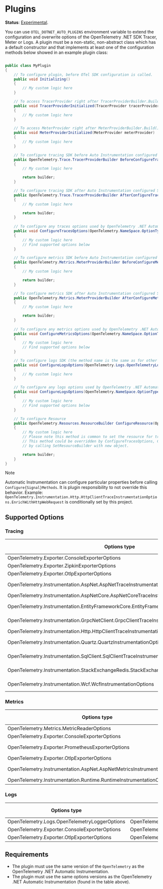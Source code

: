 # Plugins

**Status**: [Experimental](https://github.com/open-telemetry/opentelemetry-specification/blob/main/specification/versioning-and-stability.md).

You can use `OTEL_DOTNET_AUTO_PLUGINS` environment variable to extend the
configuration and overwrite options of the OpenTelemetry .NET SDK Tracer, Meter or
Logs. A plugin must be a non-static, non-abstract class which has a default constructor
and that implements at least one of the configuration methods below showed
in an example plugin class:

```csharp

public class MyPlugin 
{
    // To configure plugin, before OTel SDK configuration is called.
    public void Initializing()
    {
        // My custom logic here
    }

    // To access TracerProvider right after TracerProviderBuilder.Build() is executed.
    public void TracerProviderInitialized(TracerProvider tracerProvider)
    {
        // My custom logic here
    }

    // To access MeterProvider right after MeterProviderBuilder.Build() is executed.
    public void MeterProviderInitialized(MeterProvider meterProvider)
    {
        // My custom logic here
    }

    // To configure tracing SDK before Auto Instrumentation configured SDK
    public OpenTelemetry.Trace.TracerProviderBuilder BeforeConfigureTracerProvider(OpenTelemetry.Trace.TracerProviderBuilder builder)
    {
        // My custom logic here

        return builder;
    }

    // To configure tracing SDK after Auto Instrumentation configured SDK
    public OpenTelemetry.Trace.TracerProviderBuilder AfterConfigureTracerProvider(OpenTelemetry.Trace.TracerProviderBuilder builder)
    {
        // My custom logic here

        return builder;
    }
        
    // To configure any traces options used by OpenTelemetry .NET Automatic Instrumentation
    public void ConfigureTracesOptions(OpenTelemetry.NameSpace.OptionType options)
    {
        // My custom logic here
        // Find supported options below
    }

    // To configure metrics SDK before Auto Instrumentation configured SDK
    public OpenTelemetry.Metrics.MeterProviderBuilder BeforeConfigureMeterProvider(OpenTelemetry.Metrics.MeterProviderBuilder builder)
    {
        // My custom logic here

        return builder;
    }

    // To configure metrics SDK after Auto Instrumentation configured SDK
    public OpenTelemetry.Metrics.MeterProviderBuilder AfterConfigureMeterProvider(OpenTelemetry.Metrics.MeterProviderBuilder builder)
    {
        // My custom logic here

        return builder;
    }
    
    // To configure any metrics options used by OpenTelemetry .NET Automatic Instrumentation
    public void ConfigureMetricsOptions(OpenTelemetry.NameSpace.OptionType options)
    {
        // My custom logic here
        // Find supported options below
    }

    // To configure logs SDK (the method name is the same as for other logs options)
    public void ConfigureLogsOptions(OpenTelemetry.Logs.OpenTelemetryLoggerOptions options)
    {
        // My custom logic here
    }

    // To configure any logs options used by OpenTelemetry .NET Automatic Instrumentation
    public void ConfigureLogsOptions(OpenTelemetry.NameSpace.OptionType options)
    {
        // My custom logic here
        // Find supported options below
    }

    // To configure Resource
    public OpenTelemetry.Resources.ResourceBuilder ConfigureResource(OpenTelemetry.Resources.ResourceBuilder builder)
    {
        // My custom logic here
        // Please note this method is common to set the resource for trace, logs and metrics.
        // This method could be overridden by ConfigureTracesOptions, ConfigureMeterProvider and ConfigureLogsOptions
        // by calling SetResourceBuilder with new object.

        return builder;
    }
}
```

> [!NOTE]
> Automatic Instrumentation can configure particular properties before calling
> `Configure{Signal}Methods`. It is plugin responsibility to not override this behavior.
> Example: `OpenTelemetry.Instrumentation.Http.HttpClientTraceInstrumentationOptions.EnrichWithHttpWebRequest`
> is conditionally set by this project.

## Supported Options

### Tracing

| Options type                                                                              | NuGet package                                     | NuGet version |
|-------------------------------------------------------------------------------------------|---------------------------------------------------|---------------|
| OpenTelemetry.Exporter.ConsoleExporterOptions                                             | OpenTelemetry.Exporter.Console                    | 1.11.2        |
| OpenTelemetry.Exporter.ZipkinExporterOptions                                              | OpenTelemetry.Exporter.Zipkin                     | 1.11.2        |
| OpenTelemetry.Exporter.OtlpExporterOptions                                                | OpenTelemetry.Exporter.OpenTelemetryProtocol      | 1.11.2        |
| OpenTelemetry.Instrumentation.AspNet.AspNetTraceInstrumentationOptions                    | OpenTelemetry.Instrumentation.AspNet              | 1.11.0-beta.2 |
| OpenTelemetry.Instrumentation.AspNetCore.AspNetCoreTraceInstrumentationOptions            | OpenTelemetry.Instrumentation.AspNetCore          | 1.11.1        |
| OpenTelemetry.Instrumentation.EntityFrameworkCore.EntityFrameworkInstrumentationOptions   | OpenTelemetry.Instrumentation.EntityFrameworkCore | 1.11.0-beta.2 |
| OpenTelemetry.Instrumentation.GrpcNetClient.GrpcClientTraceInstrumentationOptions         | OpenTelemetry.Instrumentation.GrpcNetClient       | 1.11.0-beta.2 |
| OpenTelemetry.Instrumentation.Http.HttpClientTraceInstrumentationOptions                  | OpenTelemetry.Instrumentation.Http                | 1.11.1        |
| OpenTelemetry.Instrumentation.Quartz.QuartzInstrumentationOptions                         | OpenTelemetry.Instrumentation.Quartz              | 1.11.0-beta.2 |
| OpenTelemetry.Instrumentation.SqlClient.SqlClientTraceInstrumentationOptions              | OpenTelemetry.Instrumentation.SqlClient           | 1.11.0-beta.2 |
| OpenTelemetry.Instrumentation.StackExchangeRedis.StackExchangeRedisInstrumentationOptions | OpenTelemetry.Instrumentation.StackExchangeRedis  | 1.11.0-beta.2 |
| OpenTelemetry.Instrumentation.Wcf.WcfInstrumentationOptions                               | OpenTelemetry.Instrumentation.Wcf                 | 1.11.0-beta.2 |

### Metrics

| Options type                                                             | NuGet package                                  | NuGet version |
|--------------------------------------------------------------------------|------------------------------------------------|---------------|
| OpenTelemetry.Metrics.MetricReaderOptions                                | OpenTelemetry                                  | 1.11.2        |
| OpenTelemetry.Exporter.ConsoleExporterOptions                            | OpenTelemetry.Exporter.Console                 | 1.11.2        |
| OpenTelemetry.Exporter.PrometheusExporterOptions                         | OpenTelemetry.Exporter.Prometheus.HttpListener | 1.11.0-beta.2 |
| OpenTelemetry.Exporter.OtlpExporterOptions                               | OpenTelemetry.Exporter.OpenTelemetryProtocol   | 1.11.2        |
| OpenTelemetry.Instrumentation.AspNet.AspNetMetricsInstrumentationOptions | OpenTelemetry.Instrumentation.AspNet           | 1.11.0-beta.2 |
| OpenTelemetry.Instrumentation.Runtime.RuntimeInstrumentationOptions      | OpenTelemetry.Instrumentation.Runtime          | 1.11.1        |

### Logs

| Options type                                  | NuGet package                                | NuGet version |
|-----------------------------------------------|----------------------------------------------|---------------|
| OpenTelemetry.Logs.OpenTelemetryLoggerOptions | OpenTelemetry                                | 1.11.2        |
| OpenTelemetry.Exporter.ConsoleExporterOptions | OpenTelemetry.Exporter.Console               | 1.11.2        |
| OpenTelemetry.Exporter.OtlpExporterOptions    | OpenTelemetry.Exporter.OpenTelemetryProtocol | 1.11.2        |

## Requirements

* The plugin must use the same version of the `OpenTelemetry` as the
OpenTelemetry .NET Automatic Instrumentation.
* The plugin must use the same options versions as the
OpenTelemetry .NET Automatic Instrumentation (found in the table above).
